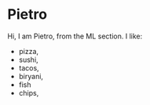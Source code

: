 # Pietro
Hi, I am Pietro, from the ML section.
I like:
- pizza,
- sushi,
- tacos,
- biryani,
- fish
- chips, 